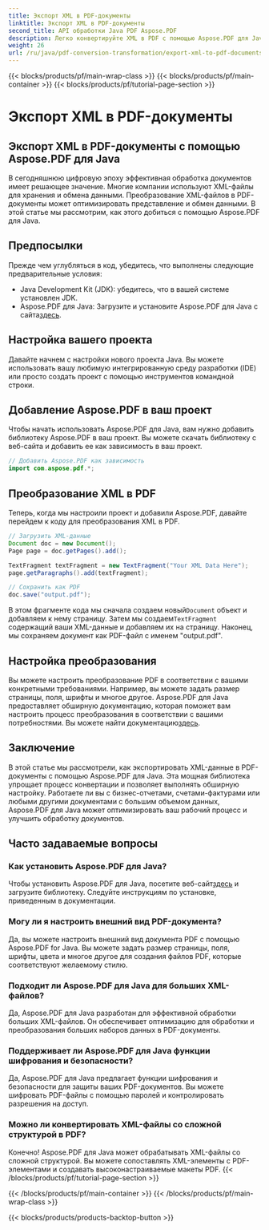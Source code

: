```yaml
---
title: Экспорт XML в PDF-документы
linktitle: Экспорт XML в PDF-документы
second_title: API обработки Java PDF Aspose.PDF
description: Легко конвертируйте XML в PDF с помощью Aspose.PDF для Java. Оптимизируйте представление и обмен данными. Узнайте, как это сделать, в этом подробном руководстве.
weight: 26
url: /ru/java/pdf-conversion-transformation/export-xml-to-pdf-documents/
---
```


{{< blocks/products/pf/main-wrap-class >}}
{{< blocks/products/pf/main-container >}}
{{< blocks/products/pf/tutorial-page-section >}}

# Экспорт XML в PDF-документы


## Экспорт XML в PDF-документы с помощью Aspose.PDF для Java

В сегодняшнюю цифровую эпоху эффективная обработка документов имеет решающее значение. Многие компании используют XML-файлы для хранения и обмена данными. Преобразование XML-файлов в PDF-документы может оптимизировать представление и обмен данными. В этой статье мы рассмотрим, как этого добиться с помощью Aspose.PDF для Java.

## Предпосылки

Прежде чем углубляться в код, убедитесь, что выполнены следующие предварительные условия:

- Java Development Kit (JDK): убедитесь, что в вашей системе установлен JDK.
-  Aspose.PDF для Java: Загрузите и установите Aspose.PDF для Java с сайта[здесь](https://releases.aspose.com/pdf/java/).

## Настройка вашего проекта

Давайте начнем с настройки нового проекта Java. Вы можете использовать вашу любимую интегрированную среду разработки (IDE) или просто создать проект с помощью инструментов командной строки. 

## Добавление Aspose.PDF в ваш проект

Чтобы начать использовать Aspose.PDF для Java, вам нужно добавить библиотеку Aspose.PDF в ваш проект. Вы можете скачать библиотеку с веб-сайта и добавить ее как зависимость в ваш проект.

```java
// Добавить Aspose.PDF как зависимость
import com.aspose.pdf.*;
```

## Преобразование XML в PDF

Теперь, когда мы настроили проект и добавили Aspose.PDF, давайте перейдем к коду для преобразования XML в PDF.

```java
// Загрузить XML-данные
Document doc = new Document();
Page page = doc.getPages().add();

TextFragment textFragment = new TextFragment("Your XML Data Here");
page.getParagraphs().add(textFragment);

// Сохранить как PDF
doc.save("output.pdf");
```

 В этом фрагменте кода мы сначала создаем новый`Document` объект и добавляем к нему страницу. Затем мы создаем`TextFragment` содержащий ваши XML-данные и добавляем их на страницу. Наконец, мы сохраняем документ как PDF-файл с именем "output.pdf".

## Настройка преобразования

 Вы можете настроить преобразование PDF в соответствии с вашими конкретными требованиями. Например, вы можете задать размер страницы, поля, шрифты и многое другое. Aspose.PDF для Java предоставляет обширную документацию, которая поможет вам настроить процесс преобразования в соответствии с вашими потребностями. Вы можете найти документацию[здесь](https://reference.aspose.com/pdf/java/).

## Заключение

В этой статье мы рассмотрели, как экспортировать XML-данные в PDF-документы с помощью Aspose.PDF для Java. Эта мощная библиотека упрощает процесс конвертации и позволяет выполнять обширную настройку. Работаете ли вы с бизнес-отчетами, счетами-фактурами или любыми другими документами с большим объемом данных, Aspose.PDF для Java может оптимизировать ваш рабочий процесс и улучшить обработку документов.

## Часто задаваемые вопросы

### Как установить Aspose.PDF для Java?

 Чтобы установить Aspose.PDF для Java, посетите веб-сайт[здесь](https://releases.aspose.com/pdf/java/) и загрузите библиотеку. Следуйте инструкциям по установке, приведенным в документации.

### Могу ли я настроить внешний вид PDF-документа?

Да, вы можете настроить внешний вид документа PDF с помощью Aspose.PDF for Java. Вы можете задать размер страницы, поля, шрифты, цвета и многое другое для создания файлов PDF, которые соответствуют желаемому стилю.

### Подходит ли Aspose.PDF для Java для больших XML-файлов?

Да, Aspose.PDF для Java разработан для эффективной обработки больших XML-файлов. Он обеспечивает оптимизацию для обработки и преобразования больших наборов данных в PDF-документы.

### Поддерживает ли Aspose.PDF для Java функции шифрования и безопасности?

Да, Aspose.PDF для Java предлагает функции шифрования и безопасности для защиты ваших PDF-документов. Вы можете шифровать PDF-файлы с помощью паролей и контролировать разрешения на доступ.

### Можно ли конвертировать XML-файлы со сложной структурой в PDF?

Конечно! Aspose.PDF для Java может обрабатывать XML-файлы со сложной структурой. Вы можете сопоставлять XML-элементы с PDF-элементами и создавать высоконастраиваемые макеты PDF.
{{< /blocks/products/pf/tutorial-page-section >}}

{{< /blocks/products/pf/main-container >}}
{{< /blocks/products/pf/main-wrap-class >}}

{{< blocks/products/products-backtop-button >}}
